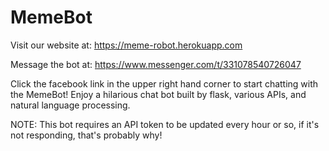 # MemeBot
Visit our website at:
https://meme-robot.herokuapp.com

Message the bot at: 
https://www.messenger.com/t/331078540726047

Click the facebook link in the upper right hand corner to start chatting with the MemeBot! 
Enjoy a hilarious chat bot built by flask, various APIs, and natural language processing.  

NOTE: 
This bot requires an API token to be updated every hour or so, if it's not responding, that's probably why!